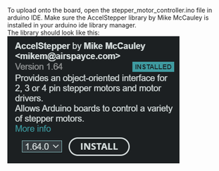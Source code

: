To upload onto the board, open the stepper_motor_controller.ino file in arduino IDE. Make sure the AccelStepper library by Mike McCauley is installed in your arduino ide library manager.<br />
The library should look like this: <br />
![](AccelStepper_screenshot.png)
